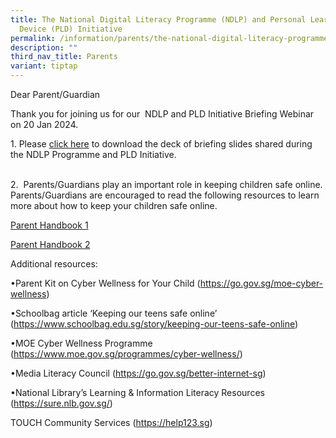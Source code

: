 ```yaml
---
title: The National Digital Literacy Programme (NDLP) and Personal Learning
  Device (PLD) Initiative
permalink: /information/parents/the-national-digital-literacy-programme-ndlp-n-personal-learning-device-pld/
description: ""
third_nav_title: Parents
variant: tiptap
---
```

<p>Dear Parent/Guardian</p><p>Thank you for joining us for our&nbsp;&nbsp;NDLP and PLD Initiative Briefing&nbsp;Webinar on 20 Jan 2024.&nbsp;</p><p></p><p>1. Please <a href="/files/NDLP_Briefing_20_Jan_2024_for_school_website.pdf" rel="noopener noreferrer nofollow" target="_blank">click here</a> to download the deck of briefing slides shared during the NDLP Programme and PLD Initiative.</p><p><br>2.&nbsp; Parents/Guardians play an important role in keeping children safe online. Parents/Guardians are encouraged to read the following resources to learn more about how to keep your children safe online.</p><p><a href="/files/IP2___Parent_Handbook__I__2024_FINAL.pdf" rel="noopener noreferrer nofollow" target="_blank">Parent Handbook 1</a></p><p><a href="/files/IP3___Parent_Handbook__II__2024_FINAL.pdf" rel="noopener noreferrer nofollow" target="_blank">Parent Handbook 2</a></p><p>Additional resources:</p><p>•Parent Kit on Cyber Wellness for Your Child (<a href="https://go.gov.sg/moe-cyber-wellness" rel="noopener noreferrer nofollow" target="_blank">https://go.gov.sg/moe-cyber-wellness</a>)</p><p>•Schoolbag article ‘Keeping our teens safe online’ (<a href="https://go.gov.sg/moe-cyber-wellness" rel="noopener noreferrer nofollow" target="_blank">https://www.schoolbag.edu.sg/story/keeping-our-teens-safe-online</a>)</p><p>•MOE Cyber Wellness Programme (<a href="https://go.gov.sg/moe-cyber-wellness" rel="noopener noreferrer nofollow" target="_blank">https://www.moe.gov.sg/programmes/cyber-wellness/</a>)</p><p>•Media Literacy Council (<a href="https://www.betterinternet.sg/" rel="noopener noreferrer nofollow" target="_blank">https://go.gov.sg/better-internet-sg</a>)</p><p>•National Library’s Learning &amp; Information Literacy Resources (<a href="https://go.gov.sg/moe-cyber-wellness" rel="noopener noreferrer nofollow" target="_blank">https://sure.nlb.gov.sg/</a>)</p><p>TOUCH Community Services (<a href="https://go.gov.sg/moe-cyber-wellness" rel="noopener noreferrer nofollow" target="_blank">https://help123.sg</a>)</p>